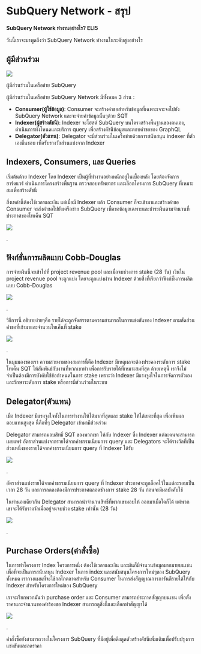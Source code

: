# SubQuery Network - สรุป

**SubQuery Network ทำงานอย่างไร? ELI5**

วันนี้เราจะมาพูดถึงว่า SubQuery Network ทำงานในระดับสูงอย่างไร

## ผู้มีส่วนร่วม

![](https://miro.medium.com/max/1400/1*9993cakplwupZC5tbUv3vA.png)

ผู้มีส่วนร่วมในเครือข่าย SubQuery

ผู้มีส่วนร่วมในเครือข่าย SubQuery Network มีทั้งหมด 3 ส่วน :

- **Consumer(ผู้ใช้ข้อมูล)**: Consumer จะสร้างคำขอสำหรับข้อมูลที่เฉพาะเจาะจงไปยัง SubQuery Network และจะจ่ายค่าข้อมูลนั้นๆด้วย SQT
- **Indexer(ผู้สร้างดัชนี)**: Indexer จะโฮสต์ SubQuery บนโครงสร้างพื้นฐานของตนเอง, ดำเนินการทั้งโหนดและบริการ query เพื่อสร้างดัชนีข้อมูลและตอบคำขอของ GraphQL
- **Delegator(ตัวแทน)**: Delegator จะมีส่วนร่วมในเครือข่ายด้วยการสนับสนุน indexer ที่ตัวเองชื่นชอบ เพื่อรับรางวัลส่วนแบ่งจาก Indexer

## Indexers, Consumers, และ Queries

เริ่มต้นด้วย Indexer โดย Indexer เป็นผู้ที่ทำงานอย่างหนักอยู่ในเบื้องหลัง โดยต้องจัดการฮาร์ดแวร์ ดำเนินการโครงสร้างพื้นฐาน ตรวจสอบทรัพยากร และเลือกโครงการ SubQuery ที่เหมาะสมเพื่อสร้างดัชนี

สิ่งเหล่านี้ต้องใช้เวลาและเงิน แต่เมื่อมี Indexer แล้ว Consumer ก็จะเข้ามาและสร้างคำขอ Consumer จะส่งคำขอไปยังเครือข่าย SubQuery เพื่อขอข้อมูลเฉพาะและชำระเงินตามจำนวนที่ประกาศของโทเค็น SQT

![](https://miro.medium.com/max/1400/1*dKLkzSc2uXYaPW_IXUxstQ.png)

.

## ฟังก์ชั่นการผลิตแบบ Cobb-Douglas

การจ่ายเงินนี้จะเข้าไปที่ project revenue pool และเมื่อจบช่วงการ stake (28 วัน) เงินใน project revenue pool จะถูกแบ่ง  โดยจะถูกแบ่งผ่าน Indexer ด้วยสิ่งที่เรียกว่าฟังก์ชั่นการผลิตแบบ Cobb-Douglas

![](https://miro.medium.com/max/1400/1*E-W7o7cWoclxHb8rXAMdpA.png)

.

วิธีการนี้ อธิบายง่ายๆคือ รายได้จะถูกจัดสรรตามความสามารถในการแข่งขันของ Indexer ตามสัดส่วนคำขอที่เข้ามาและจำนวนโทเค็นที่ stake

![](https://miro.medium.com/max/1400/1*VhDu2BGDxd3ob7z9XkoOXA.png)

.

ในมุมมองของเรา ความสวยงามของสมการนี้คือ Indexer มีเหตุผลจะต้องประคองระดับการ stake โทเค็น SQT ให้สัมพันธ์กับงานที่พวกเขาทำ เพื่อการรับรายได้ที่เหมาะสมที่สุด  ด้วยเหตุนี้ เราจึงไม่จำเป็นต้องมีการบังคับใช้ข้อกำหนดในการ stake เพราะว่า Indexer มีแรงจูงใจในการจัดการตัวเองและรักษาระดับการ stake หรือการมีส่วนร่วมในระบบ

## Delegator(ตัวแทน)

เมื่อ Indexer มีแรงจูงใจทั้งในการทำงานให้ได้มากที่สุดและ stake ให้ได้เยอะที่สุด เพื่อเพิ่มผลตอบแทนสูงสุด  นี่คือที่ๆ Delegator เข้ามามีส่วนร่วม

Delegator สามารถมอบสิทธิ์ SQT ของพวกเขา ให้กับ Indexer ซึ่ง Indexer แต่ละคนจะสามารถเผยแพร่ อัตราส่วนแบ่งจากรายได้จากค่าธรรมเนียมการ query และ Delegators จะได้รางวัลที่เป็นส่วนหนึ่งของรายได้จากค่าธรรมเนียมการ query ที่ Indexer ได้รับ

![](https://miro.medium.com/max/1400/1*YoN7PV7h3a2nAFN-ODqILg.png)

.

อัตราส่วนแบ่งรายได้จากค่าธรรมเนียมการ query ที่ Indexer ประกาศจะถูกล็อคไว้ในแต่ละรอบเป็นเวลา 28 วัน และการลดลงต้องมีการประกาศตลอดช่วงการ stake 28 วัน ก่อนจะมีผลบังคับใช้

ในทำนองเดียวกัน Delegator สามารถนำจำนวนสิทธิ์ที่พวกเขามอบให้ ออกมาเมื่อใดก็ได้ แต่พวกเขาจะได้รับรางวัลเมื่ออยู่จนจบช่วง stake เท่านั้น (28 วัน)

![](https://miro.medium.com/max/1400/0*we0k4A07pbj86COZ)

.

## Purchase Orders(คำสั่งซื้อ)

ในการทำโครงการ Index โครงการหนึ่ง ต้องใช้เวลาและเงิน และมันก็มีจำนวนข้อมูลมากมายบนเชน เพื่อที่จะเป็นการสนับสนุน Indexer ในการ index และสนับสนุนโครงการใหม่ๆของ SubQuery ทั้งหมด เราวางแผนที่จะใช้กลไกตลาดสำหรับ Consumer ในการส่งสัญญาณการการันตีรายได้ให้กับ Indexer สำหรับโครงการใหม่ของ SubQuery

เราจะเรียกพวกมันว่า purchase order และ Consumer สามารถประกาศสัญญาบนเชน เพื่อตั้งราคาและจำนวนของคำร้องขอ  Indexer สามารถดูสิ่งนี้และเลือกทำสัญญาได้

![](https://miro.medium.com/max/1400/1*IPtaZlt24E7h9bKNZWdSCw.png)

.

คำสั่งซื้อยังสามารถวางในโครงการ SubQuery ที่มีอยู่เพื่อดึงดูดตัวสร้างดัชนีเพิ่มเติมเพื่อปรับปรุงการแข่งขันและลดราคา
